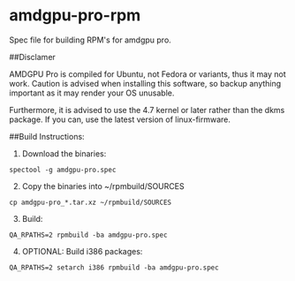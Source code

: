 # amdgpu-pro-rpm
Spec file for building RPM's for amdgpu pro.

##Disclamer

AMDGPU Pro is compiled for Ubuntu, not Fedora or variants, thus it may not work. Caution is advised when installing this software, so backup anything important as it may render your OS unusable.

Furthermore, it is advised to use the 4.7 kernel or later rather than the dkms package. If you can, use the latest version of linux-firmware.

##Build Instructions:

1) Download the binaries:

```
spectool -g amdgpu-pro.spec
```

2) Copy the binaries into ~/rpmbuild/SOURCES

```
cp amdgpu-pro_*.tar.xz ~/rpmbuild/SOURCES
```

3) Build:

```
QA_RPATHS=2 rpmbuild -ba amdgpu-pro.spec
```

4) OPTIONAL: Build i386 packages:

```
QA_RPATHS=2 setarch i386 rpmbuild -ba amdgpu-pro.spec
```
